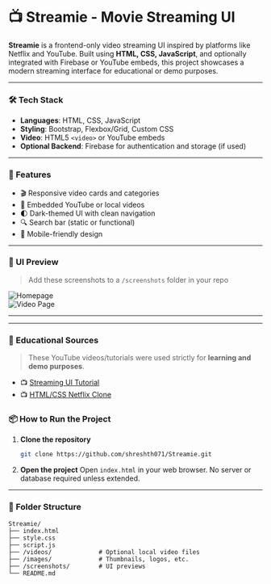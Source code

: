 # 📺 Streamie - Movie Streaming UI

**Streamie** is a frontend-only video streaming UI inspired by platforms like Netflix and YouTube. Built using **HTML, CSS, JavaScript**, and optionally integrated with Firebase or YouTube embeds, this project showcases a modern streaming interface for educational or demo purposes.

---

### 🛠️ Tech Stack
- **Languages**: HTML, CSS, JavaScript
- **Styling**: Bootstrap, Flexbox/Grid, Custom CSS
- **Video**: HTML5 `<video>` or YouTube embeds
- **Optional Backend**: Firebase for authentication and storage (if used)

---

### 🎯 Features
- 🎬 Responsive video cards and categories
- 🎥 Embedded YouTube or local videos
- 🌓 Dark-themed UI with clean navigation
- 🔍 Search bar (static or functional)
- 📱 Mobile-friendly design

---

### 📸 UI Preview

> Add these screenshots to a `/screenshots` folder in your repo

![Homepage](./screenshots/home.png)  
![Video Page](./screenshots/video-page.png)

---

---

### 🎥 Educational Sources
> These YouTube videos/tutorials were used strictly for **learning and demo purposes**.

- 📺 [Streaming UI Tutorial](https://www.youtube.com/)
- 📺 [HTML/CSS Netflix Clone](https://www.youtube.com/)


### 📦 How to Run the Project

1. **Clone the repository**
   ```bash
   git clone https://github.com/shreshth071/Streamie.git
   ```

2. **Open the project**
   Open `index.html` in your web browser. No server or database required unless extended.

---

### 📁 Folder Structure
```
Streamie/
├── index.html
├── style.css
├── script.js
├── /videos/             # Optional local video files
├── /images/             # Thumbnails, logos, etc.
├── /screenshots/        # UI previews
└── README.md
```

